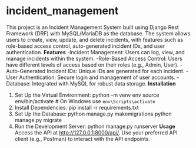 # incident_management
This project is an Incident Management System built using Django Rest Framework (DRF) with MySQL/MariaDB as the database. The system allows users to create, view, update, and delete incidents, with features such as role-based access control, auto-generated incident IDs, and user authentication.
**Features**
-Incident Management: Users can log, view, and manage incidents within the system.
-Role-Based Access Control: Users have different levels of access based on their roles (e.g., Admin, User).
-Auto-Generated Incident IDs: Unique IDs are generated for each incident.
-User Authentication: Secure login and management of user accounts.
-Database: Integrated with MySQL for robust data storage.
**Installation**
1. Set Up the Virtual Environment:
   python -m venv env
source env/bin/activate  # On Windows use `env\Scripts\activate`
2. Install Dependencies:
   pip install -r requirements.txt
3. Set Up the Database:
   python manage.py makemigrations
python manage.py migrate
4. Run the Development Server:
   python manage.py runserver
**Usage**
Access the API at http://127.0.0.1:8000/api/.
Use your preferred API client (e.g., Postman) to interact with the API endpoints.   
